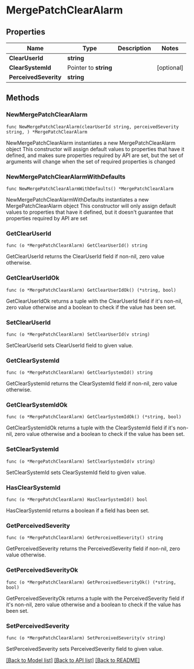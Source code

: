 # MergePatchClearAlarm

## Properties

Name | Type | Description | Notes
------------ | ------------- | ------------- | -------------
**ClearUserId** | **string** |  | 
**ClearSystemId** | Pointer to **string** |  | [optional] 
**PerceivedSeverity** | **string** |  | 

## Methods

### NewMergePatchClearAlarm

`func NewMergePatchClearAlarm(clearUserId string, perceivedSeverity string, ) *MergePatchClearAlarm`

NewMergePatchClearAlarm instantiates a new MergePatchClearAlarm object
This constructor will assign default values to properties that have it defined,
and makes sure properties required by API are set, but the set of arguments
will change when the set of required properties is changed

### NewMergePatchClearAlarmWithDefaults

`func NewMergePatchClearAlarmWithDefaults() *MergePatchClearAlarm`

NewMergePatchClearAlarmWithDefaults instantiates a new MergePatchClearAlarm object
This constructor will only assign default values to properties that have it defined,
but it doesn't guarantee that properties required by API are set

### GetClearUserId

`func (o *MergePatchClearAlarm) GetClearUserId() string`

GetClearUserId returns the ClearUserId field if non-nil, zero value otherwise.

### GetClearUserIdOk

`func (o *MergePatchClearAlarm) GetClearUserIdOk() (*string, bool)`

GetClearUserIdOk returns a tuple with the ClearUserId field if it's non-nil, zero value otherwise
and a boolean to check if the value has been set.

### SetClearUserId

`func (o *MergePatchClearAlarm) SetClearUserId(v string)`

SetClearUserId sets ClearUserId field to given value.


### GetClearSystemId

`func (o *MergePatchClearAlarm) GetClearSystemId() string`

GetClearSystemId returns the ClearSystemId field if non-nil, zero value otherwise.

### GetClearSystemIdOk

`func (o *MergePatchClearAlarm) GetClearSystemIdOk() (*string, bool)`

GetClearSystemIdOk returns a tuple with the ClearSystemId field if it's non-nil, zero value otherwise
and a boolean to check if the value has been set.

### SetClearSystemId

`func (o *MergePatchClearAlarm) SetClearSystemId(v string)`

SetClearSystemId sets ClearSystemId field to given value.

### HasClearSystemId

`func (o *MergePatchClearAlarm) HasClearSystemId() bool`

HasClearSystemId returns a boolean if a field has been set.

### GetPerceivedSeverity

`func (o *MergePatchClearAlarm) GetPerceivedSeverity() string`

GetPerceivedSeverity returns the PerceivedSeverity field if non-nil, zero value otherwise.

### GetPerceivedSeverityOk

`func (o *MergePatchClearAlarm) GetPerceivedSeverityOk() (*string, bool)`

GetPerceivedSeverityOk returns a tuple with the PerceivedSeverity field if it's non-nil, zero value otherwise
and a boolean to check if the value has been set.

### SetPerceivedSeverity

`func (o *MergePatchClearAlarm) SetPerceivedSeverity(v string)`

SetPerceivedSeverity sets PerceivedSeverity field to given value.



[[Back to Model list]](../README.md#documentation-for-models) [[Back to API list]](../README.md#documentation-for-api-endpoints) [[Back to README]](../README.md)


